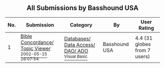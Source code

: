 ﻿<div align="center">

## All Submissions by Basshound USA

</div>

No.  | Submission | Category | By   | User Rating
---- | ---------- | -------- | ---- | -----------
1 | [Bible Concordance/ Topic Viewer<br /><sup>2002-05-15 16:07:54</sup>](https://github.com/Planet-Source-Code/basshound-usa-bible-concordance-topic-viewer__1-34824) | [Databases/ Data Access/ DAO/ ADO<br /><sup>Visual Basic</sup>](../ByCategory/databases-data-access-dao-ado__1-6.md) | Basshound USA | 4.4 (31 globes from 7 users)
